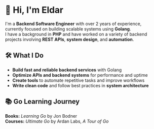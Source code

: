 # 👋 Hi, I'm Eldar

I'm a **Backend Software Engineer** with over 2 years of experience, currently focused on building scalable systems using **Golang**.  
I have a background in **PHP** and have worked on a variety of backend projects involving **REST APIs**, **system design**, and **automation**.

## 🛠️ What I Do

- **Build fast and reliable backend services** with Golang  
- **Optimize APIs and backend systems** for performance and uptime  
- **Create tools** to automate repetitive tasks and improve workflows  
- **Write clean code** and follow best practices in **system architecture**

## 📚 Go Learning Journey

**Books:** *Learning Go* by Jon Bodner  
**Courses:** *Ultimate Go* by Ardan Labs, *A Tour of Go*

<!--- # 📊 GitHub Stats --->

<!--- # ![Eldar's GitHub Stats](https://github-readme-stats.vercel.app/api?username=devenairevo&show_icons=true&count_private=true&theme=vue-dark) --->
